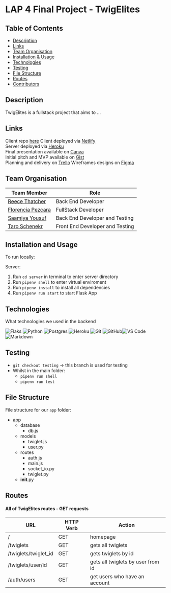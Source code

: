 # LAP 4 Final Project - TwigElites 

## Table of Contents

- [Description](#description)
- [Links](#links)
- [Team Organisation](#team-organisation)
- [Installation & Usage](#installation--usage)
- [Technologies](#technologies)
- [Testing](#testing)
- [File Structure](#file-structure)
- [Routes](#routes)
- [Contributors](#contributors)


## Description
TwigElites is a fullstack project that aims to ...

## Links
Client repo [here]()
Client deployed via [Netlify]()  
Server deployed via [Heroku]()  
Final presentation available on [Canva]()  
Initial pitch and MVP available on [Gist](https://docs.google.com/presentation/d/16tDXMa6T90nQuIeHiOVL1EjXnzEruMd3iTHaqYEd8R8/edit#slide=id.g1475814baf8_2_106)  
Planning and delivery on [Trello](https://trello.com/b/TGevNNhf/lap4-project)
Wireframes designs on [Figma](https://www.figma.com/file/Fmrp2VgyvgsnlRUpHIqdQU/Untitled?node-id=0%3A1)  

## Team Organisation

| Team Member     | Role |
|----------|------|
| [Reece Thatcher]()    | Back End Developer    |
| [Florencia Pezcara]() | FullStack Developer   |
| [Saamiya Yousuf]()   | Back End Developer and Testing      |
| [Taro Schenekr]()  | Front End Developer and Testing    |


## Installation and Usage
To run locally:  

Server:
1. Run `cd server` in terminal to enter server directory
2. Run `pipenv shell` to enter virtual enviroment
3. Run `pipenv install` to install all dependencies
4. Run `pipenv run start` to start Flask App

## Technologies

What technologies we used in the backend

![Flaks](https://img.shields.io/badge/Flask-000000?style=for-the-badge&logo=flask&logoColor=white) ![Python](https://img.shields.io/badge/Python-14354C?style=for-the-badge&logo=python&logoColor=white) ![Postgres](https://img.shields.io/badge/PostgreSQL-316192?style=for-the-badge&logo=postgresql&logoColor=white) ![Heroku](https://img.shields.io/badge/Heroku-430098?style=for-the-badge&logo=heroku&logoColor=white) ![Git](https://img.shields.io/badge/-Git-%23F05032?style=flat&logo=git&logoColor=%23ffffff) ![GitHub](https://img.shields.io/badge/-GitHub-181717?style=flat&logo=github)![VS Code](http://img.shields.io/badge/-VS%20Code-007ACC?style=flat&logo=visual-studio-code&logoColor=ffffff) ![Markdown](https://img.shields.io/badge/-Markdown-000000?style=flat&logo=markdown)

## Testing
- `git checkout testing` -> this branch is used for testing
- Whilst in the main folder:
    - `pipenv run shell`
    - `pipenv run test`

## File Structure

File structure for our `app` folder:

- app
    - database
        - db.js
    - models
        - twiglet.js
        - user.py
    - routes
        - auth.js
        - main.js
        - socket_io.py
        - twiglet.py
    - __init__.py

## Routes

#### All of TwigElites routes - GET requests

| **URL**        | **HTTP Verb** | **Action**     |
| -------------- | ------------- | -------------- |
| /              | GET           | homepage       |
| /twiglets      | GET           | gets all twiglets |
| /twiglets/twiglet_id  | GET    | gets twiglets by id |
| /twiglets/user/id  | GET    | gets all twiglets by user from id |
| /auth/users    | GET            | get users who have an account |

